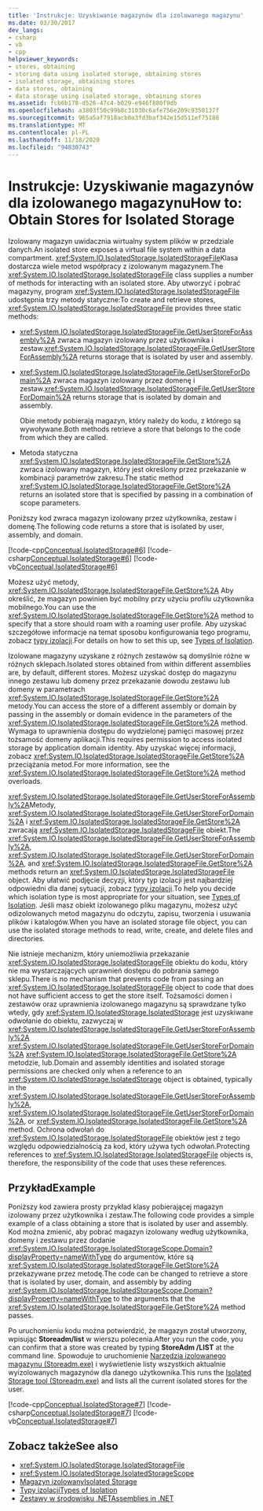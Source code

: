 ```yaml
---
title: 'Instrukcje: Uzyskiwanie magazynów dla izolowanego magazynu'
ms.date: 03/30/2017
dev_langs:
- csharp
- vb
- cpp
helpviewer_keywords:
- stores, obtaining
- storing data using isolated storage, obtaining stores
- isolated storage, obtaining stores
- data stores, obtaining
- data storage using isolated storage, obtaining stores
ms.assetid: fcb6b178-d526-47c4-b029-e946f880f9db
ms.openlocfilehash: a3803f50c99b8c31030c6afe756e209c9350137f
ms.sourcegitcommit: 965a5af7918acb0a3fd3baf342e15d511ef75188
ms.translationtype: MT
ms.contentlocale: pl-PL
ms.lasthandoff: 11/18/2020
ms.locfileid: "94830743"
---
```

# <a name="how-to-obtain-stores-for-isolated-storage"></a><span data-ttu-id="70de3-102">Instrukcje: Uzyskiwanie magazynów dla izolowanego magazynu</span><span class="sxs-lookup"><span data-stu-id="70de3-102">How to: Obtain Stores for Isolated Storage</span></span>
<span data-ttu-id="70de3-103">Izolowany magazyn uwidacznia wirtualny system plików w przedziale danych.</span><span class="sxs-lookup"><span data-stu-id="70de3-103">An isolated store exposes a virtual file system within a data compartment.</span></span> <span data-ttu-id="70de3-104"><xref:System.IO.IsolatedStorage.IsolatedStorageFile>Klasa dostarcza wiele metod współpracy z izolowanym magazynem.</span><span class="sxs-lookup"><span data-stu-id="70de3-104">The <xref:System.IO.IsolatedStorage.IsolatedStorageFile> class supplies a number of methods for interacting with an isolated store.</span></span> <span data-ttu-id="70de3-105">Aby utworzyć i pobrać magazyny, program <xref:System.IO.IsolatedStorage.IsolatedStorageFile> udostępnia trzy metody statyczne:</span><span class="sxs-lookup"><span data-stu-id="70de3-105">To create and retrieve stores, <xref:System.IO.IsolatedStorage.IsolatedStorageFile> provides three static methods:</span></span>  
  
- <span data-ttu-id="70de3-106"><xref:System.IO.IsolatedStorage.IsolatedStorageFile.GetUserStoreForAssembly%2A> zwraca magazyn izolowany przez użytkownika i zestaw.</span><span class="sxs-lookup"><span data-stu-id="70de3-106"><xref:System.IO.IsolatedStorage.IsolatedStorageFile.GetUserStoreForAssembly%2A> returns storage that is isolated by user and assembly.</span></span>  
  
- <span data-ttu-id="70de3-107"><xref:System.IO.IsolatedStorage.IsolatedStorageFile.GetUserStoreForDomain%2A> zwraca magazyn izolowany przez domenę i zestaw.</span><span class="sxs-lookup"><span data-stu-id="70de3-107"><xref:System.IO.IsolatedStorage.IsolatedStorageFile.GetUserStoreForDomain%2A> returns storage that is isolated by domain and assembly.</span></span>  
  
     <span data-ttu-id="70de3-108">Obie metody pobierają magazyn, który należy do kodu, z którego są wywoływane.</span><span class="sxs-lookup"><span data-stu-id="70de3-108">Both methods retrieve a store that belongs to the code from which they are called.</span></span>  
  
- <span data-ttu-id="70de3-109">Metoda statyczna <xref:System.IO.IsolatedStorage.IsolatedStorageFile.GetStore%2A> zwraca izolowany magazyn, który jest określony przez przekazanie w kombinacji parametrów zakresu.</span><span class="sxs-lookup"><span data-stu-id="70de3-109">The static method <xref:System.IO.IsolatedStorage.IsolatedStorageFile.GetStore%2A> returns an isolated store that is specified by passing in a combination of scope parameters.</span></span>  
  
 <span data-ttu-id="70de3-110">Poniższy kod zwraca magazyn izolowany przez użytkownika, zestaw i domenę.</span><span class="sxs-lookup"><span data-stu-id="70de3-110">The following code returns a store that is isolated by user, assembly, and domain.</span></span>  
  
 [!code-cpp[Conceptual.IsolatedStorage#6](../../../samples/snippets/cpp/VS_Snippets_CLR/conceptual.isolatedstorage/cpp/source6.cpp#6)]
 [!code-csharp[Conceptual.IsolatedStorage#6](../../../samples/snippets/csharp/VS_Snippets_CLR/conceptual.isolatedstorage/cs/source6.cs#6)]
 [!code-vb[Conceptual.IsolatedStorage#6](../../../samples/snippets/visualbasic/VS_Snippets_CLR/conceptual.isolatedstorage/vb/source6.vb#6)]  
  
 <span data-ttu-id="70de3-111">Możesz użyć metody, <xref:System.IO.IsolatedStorage.IsolatedStorageFile.GetStore%2A> Aby określić, że magazyn powinien być mobilny przy użyciu profilu użytkownika mobilnego.</span><span class="sxs-lookup"><span data-stu-id="70de3-111">You can use the <xref:System.IO.IsolatedStorage.IsolatedStorageFile.GetStore%2A> method to specify that a store should roam with a roaming user profile.</span></span> <span data-ttu-id="70de3-112">Aby uzyskać szczegółowe informacje na temat sposobu konfigurowania tego programu, zobacz [typy izolacji](types-of-isolation.md).</span><span class="sxs-lookup"><span data-stu-id="70de3-112">For details on how to set this up, see [Types of Isolation](types-of-isolation.md).</span></span>  
  
 <span data-ttu-id="70de3-113">Izolowane magazyny uzyskane z różnych zestawów są domyślnie różne w różnych sklepach.</span><span class="sxs-lookup"><span data-stu-id="70de3-113">Isolated stores obtained from within different assemblies are, by default, different stores.</span></span> <span data-ttu-id="70de3-114">Możesz uzyskać dostęp do magazynu innego zestawu lub domeny przez przekazanie dowodu zestawu lub domeny w parametrach <xref:System.IO.IsolatedStorage.IsolatedStorageFile.GetStore%2A> metody.</span><span class="sxs-lookup"><span data-stu-id="70de3-114">You can access the store of a different assembly or domain by passing in the assembly or domain evidence in the parameters of the <xref:System.IO.IsolatedStorage.IsolatedStorageFile.GetStore%2A> method.</span></span> <span data-ttu-id="70de3-115">Wymaga to uprawnienia dostępu do wydzielonej pamięci masowej przez tożsamość domeny aplikacji.</span><span class="sxs-lookup"><span data-stu-id="70de3-115">This requires permission to access isolated storage by application domain identity.</span></span> <span data-ttu-id="70de3-116">Aby uzyskać więcej informacji, zobacz <xref:System.IO.IsolatedStorage.IsolatedStorageFile.GetStore%2A> przeciążania metod.</span><span class="sxs-lookup"><span data-stu-id="70de3-116">For more information, see the <xref:System.IO.IsolatedStorage.IsolatedStorageFile.GetStore%2A> method overloads.</span></span>  
  
 <span data-ttu-id="70de3-117"><xref:System.IO.IsolatedStorage.IsolatedStorageFile.GetUserStoreForAssembly%2A>Metody, <xref:System.IO.IsolatedStorage.IsolatedStorageFile.GetUserStoreForDomain%2A> i <xref:System.IO.IsolatedStorage.IsolatedStorageFile.GetStore%2A> zwracają <xref:System.IO.IsolatedStorage.IsolatedStorageFile> obiekt.</span><span class="sxs-lookup"><span data-stu-id="70de3-117">The <xref:System.IO.IsolatedStorage.IsolatedStorageFile.GetUserStoreForAssembly%2A>, <xref:System.IO.IsolatedStorage.IsolatedStorageFile.GetUserStoreForDomain%2A>, and <xref:System.IO.IsolatedStorage.IsolatedStorageFile.GetStore%2A> methods return an <xref:System.IO.IsolatedStorage.IsolatedStorageFile> object.</span></span> <span data-ttu-id="70de3-118">Aby ułatwić podjęcie decyzji, który typ izolacji jest najbardziej odpowiedni dla danej sytuacji, zobacz [typy izolacji](types-of-isolation.md).</span><span class="sxs-lookup"><span data-stu-id="70de3-118">To help you decide which isolation type is most appropriate for your situation, see [Types of Isolation](types-of-isolation.md).</span></span> <span data-ttu-id="70de3-119">Jeśli masz obiekt izolowanego pliku magazynu, możesz użyć odizolowanych metod magazynu do odczytu, zapisu, tworzenia i usuwania plików i katalogów.</span><span class="sxs-lookup"><span data-stu-id="70de3-119">When you have an isolated storage file object, you can use the isolated storage methods to read, write, create, and delete files and directories.</span></span>  
  
 <span data-ttu-id="70de3-120">Nie istnieje mechanizm, który uniemożliwia przekazanie <xref:System.IO.IsolatedStorage.IsolatedStorageFile> obiektu do kodu, który nie ma wystarczających uprawnień dostępu do pobrania samego sklepu.</span><span class="sxs-lookup"><span data-stu-id="70de3-120">There is no mechanism that prevents code from passing an <xref:System.IO.IsolatedStorage.IsolatedStorageFile> object to code that does not have sufficient access to get the store itself.</span></span> <span data-ttu-id="70de3-121">Tożsamości domen i zestawów oraz uprawnienia izolowanego magazynu są sprawdzane tylko wtedy, gdy <xref:System.IO.IsolatedStorage.IsolatedStorage> jest uzyskiwane odwołanie do obiektu, zazwyczaj w <xref:System.IO.IsolatedStorage.IsolatedStorageFile.GetUserStoreForAssembly%2A> <xref:System.IO.IsolatedStorage.IsolatedStorageFile.GetUserStoreForDomain%2A> <xref:System.IO.IsolatedStorage.IsolatedStorageFile.GetStore%2A> metodzie, lub.</span><span class="sxs-lookup"><span data-stu-id="70de3-121">Domain and assembly identities and isolated storage permissions are checked only when a reference to an <xref:System.IO.IsolatedStorage.IsolatedStorage> object is obtained, typically in the <xref:System.IO.IsolatedStorage.IsolatedStorageFile.GetUserStoreForAssembly%2A>, <xref:System.IO.IsolatedStorage.IsolatedStorageFile.GetUserStoreForDomain%2A>, or <xref:System.IO.IsolatedStorage.IsolatedStorageFile.GetStore%2A> method.</span></span> <span data-ttu-id="70de3-122">Ochrona odwołań do <xref:System.IO.IsolatedStorage.IsolatedStorageFile> obiektów jest z tego względu odpowiedzialnością za kod, który używa tych odwołań.</span><span class="sxs-lookup"><span data-stu-id="70de3-122">Protecting references to <xref:System.IO.IsolatedStorage.IsolatedStorageFile> objects is, therefore, the responsibility of the code that uses these references.</span></span>  
  
## <a name="example"></a><span data-ttu-id="70de3-123">Przykład</span><span class="sxs-lookup"><span data-stu-id="70de3-123">Example</span></span>  
 <span data-ttu-id="70de3-124">Poniższy kod zawiera prosty przykład klasy pobierającej magazyn izolowany przez użytkownika i zestaw.</span><span class="sxs-lookup"><span data-stu-id="70de3-124">The following code provides a simple example of a class obtaining a store that is isolated by user and assembly.</span></span> <span data-ttu-id="70de3-125">Kod można zmienić, aby pobrać magazyn izolowany według użytkownika, domeny i zestawu przez dodanie <xref:System.IO.IsolatedStorage.IsolatedStorageScope.Domain?displayProperty=nameWithType> do argumentów, które są <xref:System.IO.IsolatedStorage.IsolatedStorageFile.GetStore%2A> przekazywane przez metodę.</span><span class="sxs-lookup"><span data-stu-id="70de3-125">The code can be changed to retrieve a store that is isolated by user, domain, and assembly by adding <xref:System.IO.IsolatedStorage.IsolatedStorageScope.Domain?displayProperty=nameWithType> to the arguments that the <xref:System.IO.IsolatedStorage.IsolatedStorageFile.GetStore%2A> method passes.</span></span>  
  
 <span data-ttu-id="70de3-126">Po uruchomieniu kodu można potwierdzić, że magazyn został utworzony, wpisując **Storeadm/list** w wierszu polecenia.</span><span class="sxs-lookup"><span data-stu-id="70de3-126">After you run the code, you can confirm that a store was created by typing **StoreAdm /LIST** at the command line.</span></span> <span data-ttu-id="70de3-127">Spowoduje to uruchomienie [Narzędzia izolowanego magazynu (Storeadm.exe)](../../framework/tools/storeadm-exe-isolated-storage-tool.md) i wyświetlenie listy wszystkich aktualnie wyizolowanych magazynów dla danego użytkownika.</span><span class="sxs-lookup"><span data-stu-id="70de3-127">This runs the [Isolated Storage tool (Storeadm.exe)](../../framework/tools/storeadm-exe-isolated-storage-tool.md) and lists all the current isolated stores for the user.</span></span>  
  
 [!code-cpp[Conceptual.IsolatedStorage#7](../../../samples/snippets/cpp/VS_Snippets_CLR/conceptual.isolatedstorage/cpp/source6.cpp#7)]
 [!code-csharp[Conceptual.IsolatedStorage#7](../../../samples/snippets/csharp/VS_Snippets_CLR/conceptual.isolatedstorage/cs/source6.cs#7)]
 [!code-vb[Conceptual.IsolatedStorage#7](../../../samples/snippets/visualbasic/VS_Snippets_CLR/conceptual.isolatedstorage/vb/source6.vb#7)]  
  
## <a name="see-also"></a><span data-ttu-id="70de3-128">Zobacz także</span><span class="sxs-lookup"><span data-stu-id="70de3-128">See also</span></span>

- <xref:System.IO.IsolatedStorage.IsolatedStorageFile>
- <xref:System.IO.IsolatedStorage.IsolatedStorageScope>
- [<span data-ttu-id="70de3-129">Magazyn izolowany</span><span class="sxs-lookup"><span data-stu-id="70de3-129">Isolated Storage</span></span>](isolated-storage.md)
- [<span data-ttu-id="70de3-130">Typy izolacji</span><span class="sxs-lookup"><span data-stu-id="70de3-130">Types of Isolation</span></span>](types-of-isolation.md)
- [<span data-ttu-id="70de3-131">Zestawy w środowisku .NET</span><span class="sxs-lookup"><span data-stu-id="70de3-131">Assemblies in .NET</span></span>](../assembly/index.md)
